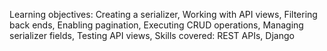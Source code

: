 Learning objectives:
Creating a serializer,
Working with API views,
Filtering back ends,
Enabling pagination,
Executing CRUD operations,
Managing serializer fields,
Testing API views,
Skills covered:
REST APIs,
Django
